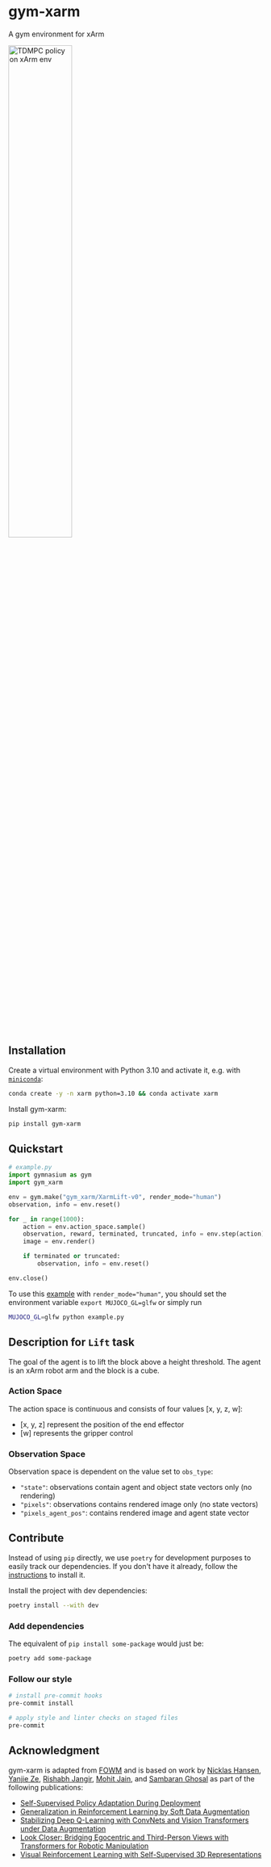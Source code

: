 # gym-xarm

A gym environment for xArm

<td><img src="http://remicadene.com/assets/gif/simxarm_tdmpc.gif" width="50%" alt="TDMPC policy on xArm env"/></td>


## Installation

Create a virtual environment with Python 3.10 and activate it, e.g. with [`miniconda`](https://docs.anaconda.com/free/miniconda/index.html):
```bash
conda create -y -n xarm python=3.10 && conda activate xarm
```

Install gym-xarm:
```bash
pip install gym-xarm
```


## Quickstart

```python
# example.py
import gymnasium as gym
import gym_xarm

env = gym.make("gym_xarm/XarmLift-v0", render_mode="human")
observation, info = env.reset()

for _ in range(1000):
    action = env.action_space.sample()
    observation, reward, terminated, truncated, info = env.step(action)
    image = env.render()

    if terminated or truncated:
        observation, info = env.reset()

env.close()
```

To use this [example](./example.py) with `render_mode="human"`, you should set the environment variable `export MUJOCO_GL=glfw` or simply run
```bash
MUJOCO_GL=glfw python example.py
```

## Description for `Lift` task

The goal of the agent is to lift the block above a height threshold. The agent is an xArm robot arm and the block is a cube.

### Action Space

The action space is continuous and consists of four values [x, y, z, w]:
- [x, y, z] represent the position of the end effector
- [w] represents the gripper control

### Observation Space

Observation space is dependent on the value set to `obs_type`:
- `"state"`: observations contain agent and object state vectors only (no rendering)
- `"pixels"`: observations contains rendered image only (no state vectors)
- `"pixels_agent_pos"`: contains rendered image and agent state vector


## Contribute

Instead of using `pip` directly, we use `poetry` for development purposes to easily track our dependencies.
If you don't have it already, follow the [instructions](https://python-poetry.org/docs/#installation) to install it.

Install the project with dev dependencies:
```bash
poetry install --with dev
```

### Add dependencies

The equivalent of `pip install some-package` would just be:
```bash
poetry add some-package
```

### Follow our style

```bash
# install pre-commit hooks
pre-commit install

# apply style and linter checks on staged files
pre-commit
```


## Acknowledgment

gym-xarm is adapted from [FOWM](https://www.yunhaifeng.com/FOWM/) and is based on work by [Nicklas Hansen](https://nicklashansen.github.io/), [Yanjie Ze](https://yanjieze.com/), [Rishabh Jangir](https://jangirrishabh.github.io/), [Mohit Jain](https://natsu6767.github.io/), and [Sambaran Ghosal](https://github.com/SambaranRepo) as part of the following publications:
* [Self-Supervised Policy Adaptation During Deployment](https://arxiv.org/abs/2007.04309)
* [Generalization in Reinforcement Learning by Soft Data Augmentation](https://arxiv.org/abs/2011.13389)
* [Stabilizing Deep Q-Learning with ConvNets and Vision Transformers under Data Augmentation](https://arxiv.org/abs/2107.00644)
* [Look Closer: Bridging Egocentric and Third-Person Views with Transformers for Robotic Manipulation](https://arxiv.org/abs/2201.07779)
* [Visual Reinforcement Learning with Self-Supervised 3D Representations](https://arxiv.org/abs/2210.07241)
